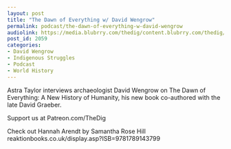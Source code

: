 ```yaml
---
layout: post
title: "The Dawn of Everything w/ David Wengrow"
permalink: podcast/the-dawn-of-everything-w-david-wengrow
audiolink: https://media.blubrry.com/thedig/content.blubrry.com/thedig/The_Dig-EP_331-Wengrow.mp3
post_id: 2059
categories: 
- David Wengrow
- Indigenous Struggles
- Podcast
- World History
---
```


Astra Taylor interviews archaeologist David Wengrow on The Dawn of Everything: A New History of Humanity, his new book co-authored with the late David Graeber. 

Support us at Patreon.com/TheDig

Check out Hannah Arendt by Samantha Rose Hill reaktionbooks.co.uk/display.asp?ISB=9781789143799